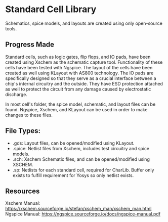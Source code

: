 # Standard Cell Library
Schematics, spice models, and layouts are created using only open-source tools. 

## Progress Made
Standard cells, such as logic gates, flip flops, and IO pads, have been created using Xschem as the schematic capture tool. Functionality of these cells have been tested with Ngspice. The layout of the cells have been created as well using KLayout with AS800 technology. The IO pads are specifically designed so that they serve as a crucial interface between a chip's internal circuitry and the outside. They have ESD protection attached as well to protect the circuit from any damage caused by electrostatic discharge. 

In most cell's folder, the spice model, schematic, and layout files can be found. Ngspice, Xschem, and KLayout can be used in order to make changes to these files. 

## File Types:
- .gds: Layout files, can be opened/modified using KLayout.
- .spice: Netlist files from Xschem, includes test circuitry and spice models. 
- .sch: Xschem Schematic files, and can be opened/modified using XSCHEM.
- .sp: Netlists for each standard cell, required for CharLib. Buffer only exists to fulfill requirement for Yosys so only netlist exists.

## Resources
Xschem Manual: https://xschem.sourceforge.io/stefan/xschem_man/xschem_man.html
Ngspice Manual: https://ngspice.sourceforge.io/docs/ngspice-manual.pdf

